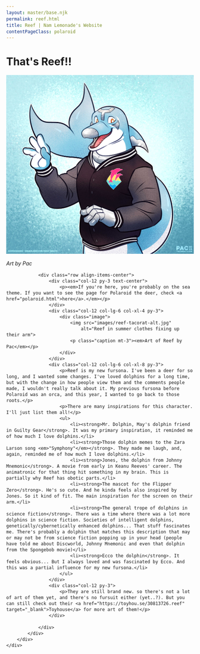 ```yaml
---
layout: master/base.njk
permalink: reef.html
title: Reef | Nam Lemonade's Website
contentPageClass: polaroid
---
```


<div class="col-12">
	<div class="content">
		<div class="content-content">
			<div class="text polaroid">
				<div class="row image-name align-items-center">
					<div class="col-12 col-lg-8 py-3">
						<h1 class="megatitle text-center text-lg-start">That's Reef!!</h1>
					</div>
					<div class="col-12 col-lg-4 py-3">
						<div class="image">
							<img src="images/reef-tacorat.jpg"
								alt="Reef waiving hellp">
							<p class="caption mt-3"><em>Art by Pac</em></p>
						</div>
					</div>
				</div>

    			<div class="row align-items-center">
    				<div class="col-12 py-3 text-center">
    					<p><em>If you're here, you're probably on the sea theme. If you want to see the page for Polaroid the deer, check <a href="polaroid.html">here</a>.</em></p>
    				</div>
    				<div class="col-12 col-lg-6 col-xl-4 py-3">
    					<div class="image">
    						<img src="images/reef-tacorat-alt.jpg"
    							alt="Reef in summer clothes fixing up their arm">
    						<p class="caption mt-3"><em>Art of Reef by Pac</em></p>
    					</div>
    				</div>
    				<div class="col-12 col-lg-6 col-xl-8 py-3">
    					<p>Reef is my new fursona. I've been a deer for so long, and I wanted some changes. I've loved dolphins for a long time, but with the change in how people view them and the comments people made, I wouldn't really talk about it. My previous fursona before Polaroid was an orca, and this year, I wanted to go back to those roots.</p>
    					<p>There are many inspirations for this character. I'll just list them all!</p>
    					<ul>
    						<li><strong>Mr. Dolphin, May's dolphin friend in Guilty Gear</strong>. It was my primary inspiration, it reminded me of how much I love dolphins.</li>
    						<li><strong>Those dolphin memes to the Zara Larson song <em>"Symphony"</em></strong>. They made me laugh, and, again, reminded me of how much I love dolphins.</li>
    						<li><strong>Jones, the dolphin from Johnny Mnemonic</strong>. A movie from early in Keanu Reeves' career. The animatronic for that thing hit something in my brain. This is partially why Reef has obotic parts.</li>
    						<li><strong>The mascot for the Flipper Zero</strong>. He's so cute. And he kinda feels also inspired by Jones. So it kind of fit. The main inspiration for the screen on their arm.</li>
    						<li><strong>The general trope of dolphins in science fiction</strong>. There was a time where there was a lot more dolphins in science fiction. Societies of intelligent dolphins, genetically/cybernetically enhanced dolphins... That stuff fascinates me. There's probably a dolphin that matches this description that may or may not be from science fiction popping up in your head (people have told me about Discworld, Johnny Mnemonic and even that dolphin from the Spongebob movie)</li>
    						<li><strong>Ecco the dolphin</strong>. It feels obvious... But I always loved and was fascinated by Ecco. And this was a partial influence for my new fursona.</li>
    					</ul>
    				</div>
    				<div class="col-12 py-3">
    					<p>They are still brand new. so there's not a lot of art of them yet, and there's no fursuit either (yet..?). But you can still check out their <a href="https://toyhou.se/30813726.reef" target="_blank">Toyhouse</a> for more art of them!</p>
    				</div>

    			</div>
    		</div>
    	</div>
    </div>

</div>
